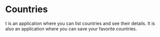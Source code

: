 # Countries
t is an application where you can list countries and see their details. It is also an application where you can save your favorite countries.
